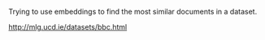 Trying to use embeddings to find the most similar documents in a dataset.

http://mlg.ucd.ie/datasets/bbc.html
